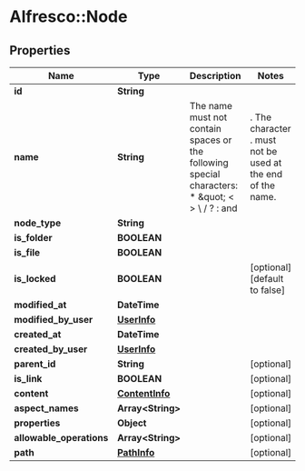 # Alfresco::Node

## Properties
Name | Type | Description | Notes
------------ | ------------- | ------------- | -------------
**id** | **String** |  | 
**name** | **String** | The name must not contain spaces or the following special characters: * \&quot; &lt; &gt; \\ / ? : and |. The character . must not be used at the end of the name.  | 
**node_type** | **String** |  | 
**is_folder** | **BOOLEAN** |  | 
**is_file** | **BOOLEAN** |  | 
**is_locked** | **BOOLEAN** |  | [optional] [default to false]
**modified_at** | **DateTime** |  | 
**modified_by_user** | [**UserInfo**](UserInfo.md) |  | 
**created_at** | **DateTime** |  | 
**created_by_user** | [**UserInfo**](UserInfo.md) |  | 
**parent_id** | **String** |  | [optional] 
**is_link** | **BOOLEAN** |  | [optional] 
**content** | [**ContentInfo**](ContentInfo.md) |  | [optional] 
**aspect_names** | **Array&lt;String&gt;** |  | [optional] 
**properties** | **Object** |  | [optional] 
**allowable_operations** | **Array&lt;String&gt;** |  | [optional] 
**path** | [**PathInfo**](PathInfo.md) |  | [optional] 


